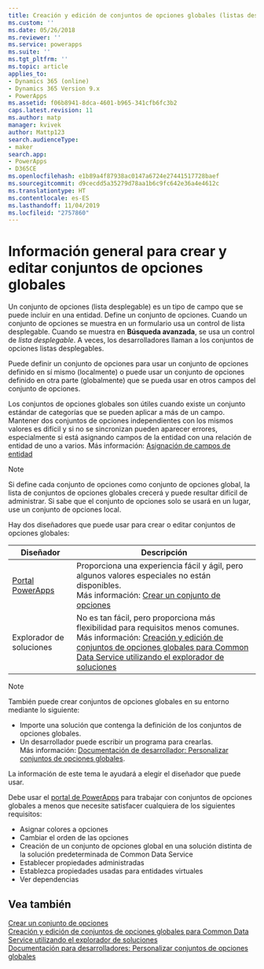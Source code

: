 ```yaml
---
title: Creación y edición de conjuntos de opciones globales (listas desplegables) para Common Data Service | MicrosoftDocs
ms.custom: ''
ms.date: 05/26/2018
ms.reviewer: ''
ms.service: powerapps
ms.suite: ''
ms.tgt_pltfrm: ''
ms.topic: article
applies_to:
- Dynamics 365 (online)
- Dynamics 365 Version 9.x
- PowerApps
ms.assetid: f06b8941-8dca-4601-b965-341cfb6fc3b2
caps.latest.revision: 11
ms.author: matp
manager: kvivek
author: Mattp123
search.audienceType:
- maker
search.app:
- PowerApps
- D365CE
ms.openlocfilehash: e1b89a4f87938ac0147a6724e27441517728baef
ms.sourcegitcommit: d9cecdd5a35279d78aa1b6c9fc642e36a4e4612c
ms.translationtype: HT
ms.contentlocale: es-ES
ms.lasthandoff: 11/04/2019
ms.locfileid: "2757860"
---
```

# <a name="create-and-edit-global-option-sets-overview"></a>Información general para crear y editar conjuntos de opciones globales 

Un conjunto de opciones (lista desplegable) es un tipo de campo que se puede incluir en una entidad. Define un conjunto de opciones. Cuando un conjunto de opciones se muestra en un formulario usa un control de lista desplegable. Cuando se muestra en **Búsqueda avanzada**, se usa un control de *lista desplegable*. A veces, los desarrolladores llaman a los conjuntos de opciones listas desplegables.  
  
Puede definir un conjunto de opciones para usar un conjunto de opciones definido en sí mismo (localmente) o puede usar un conjunto de opciones definido en otra parte (globalmente) que se pueda usar en otros campos del conjunto de opciones. 

Los conjuntos de opciones globales son útiles cuando existe un conjunto estándar de categorías que se pueden aplicar a más de un campo. Mantener dos conjuntos de opciones independientes con los mismos valores es difícil y si no se sincronizan pueden aparecer errores, especialmente si está asignando campos de la entidad con una relación de entidad de uno a varios. Más información: [Asignación de campos de entidad](map-entity-fields.md)

> [!NOTE]
> Si define cada conjunto de opciones como conjunto de opciones global, la lista de conjuntos de opciones globales crecerá y puede resultar difícil de administrar. Si sabe que el conjunto de opciones solo se usará en un lugar, use un conjunto de opciones local.

Hay dos diseñadores que puede usar para crear o editar conjuntos de opciones globales:

|Diseñador| Descripción|
|--|--|
|[Portal PowerApps](https://make.powerapps.com/?utm_source=padocs&utm_medium=linkinadoc&utm_campaign=referralsfromdoc)|Proporciona una experiencia fácil y ágil, pero algunos valores especiales no están disponibles.<br />Más información: [Crear un conjunto de opciones](custom-picklists.md) |
|Explorador de soluciones|No es tan fácil, pero proporciona más flexibilidad para requisitos menos comunes. <br />Más información: [Creación y edición de conjuntos de opciones globales para Common Data Service utilizando el explorador de soluciones](create-edit-global-option-sets-solution-explorer.md) |

> [!NOTE]
> También puede crear conjuntos de opciones globales en su entorno mediante lo siguiente:
> - Importe una solución que contenga la definición de los conjuntos de opciones globales.
> - Un desarrollador puede escribir un programa para crearlas. <br />Más información: [Documentación de desarrollador: Personalizar conjuntos de opciones globales](/dynamics365/customer-engagement/developer/org-service/customize-global-option-sets).

La información de este tema le ayudará a elegir el diseñador que puede usar. 

Debe usar el [portal de PowerApps](https://make.powerapps.com/?utm_source=padocs&utm_medium=linkinadoc&utm_campaign=referralsfromdoc) para trabajar con conjuntos de opciones globales a menos que necesite satisfacer cualquiera de los siguientes requisitos:

- Asignar colores a opciones
- Cambiar el orden de las opciones
- Creación de un conjunto de opciones global en una solución distinta de la solución predeterminada de Common Data Service
- Establecer propiedades administradas
- Establezca propiedades usadas para entidades virtuales
- Ver dependencias

## <a name="see-also"></a>Vea también

[Crear un conjunto de opciones](custom-picklists.md)<br />
[Creación y edición de conjuntos de opciones globales para Common Data Service utilizando el explorador de soluciones](create-edit-global-option-sets-solution-explorer.md)<br />
[Documentación para desarrolladores: Personalizar conjuntos de opciones globales](/dynamics365/customer-engagement/developer/org-service/customize-global-option-sets)
  

 
